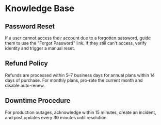 # Knowledge Base

## Password Reset
If a user cannot access their account due to a forgotten password, guide them to use the "Forgot Password" link. If they still can't access, verify identity and trigger a manual reset.

## Refund Policy
Refunds are processed within 5–7 business days for annual plans within 14 days of purchase. For monthly plans, pro-rate the current month and disable auto-renew.

## Downtime Procedure
For production outages, acknowledge within 15 minutes, create an incident, and post updates every 30 minutes until resolution.

